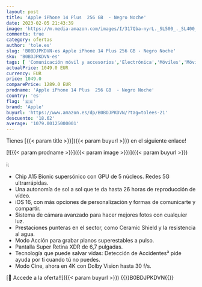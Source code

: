 ```yaml
---
layout: post
title: 'Apple iPhone 14 Plus  256 GB  - Negro Noche'
date: 2023-02-05 21:43:39
image: 'https://m.media-amazon.com/images/I/317Qba-nyrL._SL500_._SL400_.jpg'
comments: true
category: ofertas
author: 'tole.es'
slug: 'B0BDJPKDVN-es Apple iPhone 14 Plus 256 GB - Negro Noche'
sku: 'B0BDJPKDVN-es'
tags: [ 'Comunicación móvil y accesorios','Electrónica','Móviles','Móviles y smartphones libres','apple','iphone','🇪🇸', ]
actualPrice: 1049.0 EUR
currency: EUR
price: 1049.0
comparePrice: 1289.0 EUR
prodname: 'Apple iPhone 14 Plus  256 GB  - Negro Noche'
country: 'es'
flag: '🇪🇸'
brand: 'Apple'
buyurl: 'https://www.amazon.es/dp/B0BDJPKDVN/?tag=tolees-21'
descuento: '18.62'
average: '1079.00125000001'
---
```


Tienes [{{< param title >}}]({{< param buyurl >}}) en el siguiente enlace!

[![{{< param prodname >}}]({{< param image >}})]({{< param buyurl >}})

ℹ️:

- Chip A15 Bionic supersónico con GPU de 5 núcleos. Redes 5G ultrarrápidas.
- Una autonomía de sol a sol que te da hasta 26 horas de reproducción de vídeo.
- iOS 16, con más opciones de personalización y formas de comunicarte y compartir.
- Sistema de cámara avanzado para hacer mejores fotos con cualquier luz.
- Prestaciones punteras en el sector, como Ceramic Shield y la resistencia al agua.
- Modo Acción para grabar planos superestables a pulso.
- Pantalla Super Retina XDR de 6,7 pulgadas.
- Tecnología que puede salvar vidas: Detección de Accidentes³ pide ayuda por ti cuando tú no puedes.
- Modo Cine, ahora en 4K con Dolby Vision hasta 30 f/s.

[🛒 Accede a la oferta!!]({{< param buyurl >}})
{{<world>}}B0BDJPKDVN{{</world>}}
